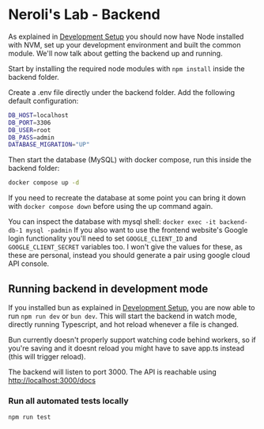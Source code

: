 # Neroli's Lab - Backend

As explained in [Development Setup](../DEVELOPMENT_SETUP.md) you should now have Node installed with NVM, set up your development environment and built the common module. We'll now talk about getting the backend up and running.

Start by installing the required node modules with `npm install` inside the backend folder.

Create a .env file directly under the backend folder. Add the following default configuration:

```bash
DB_HOST=localhost
DB_PORT=3306
DB_USER=root
DB_PASS=admin
DATABASE_MIGRATION="UP"
```

Then start the database (MySQL) with docker compose, run this inside the backend folder:

```bash
docker compose up -d
```

If you need to recreate the database at some point you can bring it down with `docker compose down` before using the up command again.

You can inspect the database with mysql shell: `docker exec -it backend-db-1 mysql -padmin`
If you also want to use the frontend website's Google login functionality you'll need to set `GOOGLE_CLIENT_ID` and `GOOGLE_CLIENT_SECRET` variables too. I won't give the values for these, as these are personal, instead you should generate a pair using google cloud API console.

## Running backend in development mode

If you installed bun as explained in [Development Setup](../DEVELOPMENT_SETUP.md), you are now able to run `npm run dev` or `bun dev`.
This will start the backend in watch mode, directly running Typescript, and hot reload whenever a file is changed.

Bun currently doesn't properly support watching code behind workers, so if you're saving and it doesnt reload you might have to save app.ts instead (this will trigger reload).

The backend will listen to port 3000. The API is reachable using <http://localhost:3000/docs>

### Run all automated tests locally

```
npm run test
```

